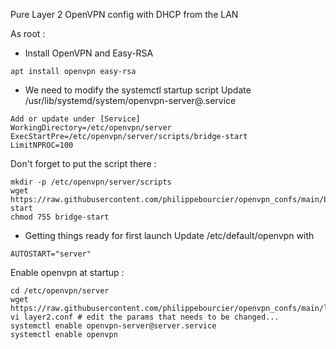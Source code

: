 
Pure Layer 2 OpenVPN config with DHCP from the LAN

As root :

* Install OpenVPN and Easy-RSA

```apt install openvpn easy-rsa```

* We need to modify the systemctl startup script
Update /usr/lib/systemd/system/openvpn-server@.service

```
Add or update under [Service]
WorkingDirectory=/etc/openvpn/server
ExecStartPre=/etc/openvpn/server/scripts/bridge-start
LimitNPROC=100
```

Don't forget to put the script there :

```
mkdir -p /etc/openvpn/server/scripts
wget https://raw.githubusercontent.com/philippebourcier/openvpn_confs/main/bridge-start
chmod 755 bridge-start
```

* Getting things ready for first launch
Update /etc/default/openvpn with

```AUTOSTART="server"```

Enable openvpn at startup :

```
cd /etc/openvpn/server
wget https://raw.githubusercontent.com/philippebourcier/openvpn_confs/main/layer2.conf
vi layer2.conf # edit the params that needs to be changed...
systemctl enable openvpn-server@server.service
systemctl enable openvpn
```
